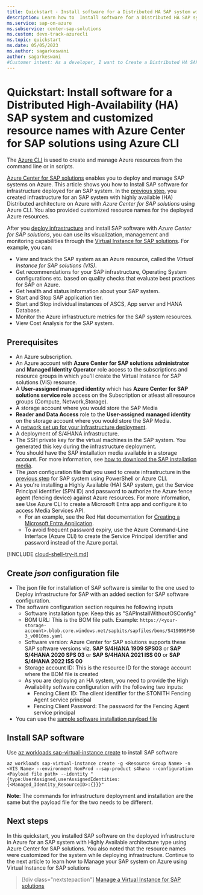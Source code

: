 ```yaml
---
title: Quickstart - Install software for a Distributed HA SAP system with Azure Center for SAP solutions with custom resource names using Azure CLI
description: Learn how to  Install software for a Distributed HA SAP system in Azure Center for SAP solutions through Azure CLI.
ms.service: sap-on-azure
ms.subservice: center-sap-solutions
ms.custom: devx-track-azurecli
ms.topic: quickstart
ms.date: 05/05/2023
ms.author: sagarkeswani
author: sagarkeswani
#Customer intent: As a developer, I want to Create a Distributed HA SAP system with custom resource names so that I can use the system with Azure Center for SAP solutions.
---
```

# Quickstart:  Install software for a Distributed High-Availability (HA) SAP system and customized resource names with Azure Center for SAP solutions using Azure CLI

The [Azure CLI](/cli/azure/) is used to create and manage Azure resources from the command line or in scripts.

[Azure Center for SAP solutions](overview.md) enables you to deploy and manage SAP systems on Azure. This article shows you how to Install SAP software for infrastructure deployed for an SAP system. In the [previous step](tutorial-create-high-availability-name-custom.md), you created infrastructure for an SAP system with highly available (HA) Distributed architecture on Azure with *Azure Center for SAP solutions* using Azure CLI. You also provided customized resource names for the deployed Azure resources. 

After you [deploy infrastructure](deploy-s4hana.md) and install SAP software with *Azure Center for SAP solutions*, you can use its visualization, management and monitoring capabilities through the [Virtual Instance for SAP solutions](manage-virtual-instance.md). For example, you can:

- View and track the SAP system as an Azure resource, called the *Virtual Instance for SAP solutions (VIS)*.
- Get recommendations for your SAP infrastructure, Operating System configurations etc. based on quality checks that evaluate best practices for SAP on Azure.
- Get health and status information about your SAP system.
- Start and Stop SAP application tier.
- Start and Stop individual instances of ASCS, App server and HANA Database.
- Monitor the Azure infrastructure metrics for the SAP system resources.
- View Cost Analysis for the SAP system.

## Prerequisites
- An Azure subscription.
- An Azure account with **Azure Center for SAP solutions administrator** and **Managed Identity Operator** role access to the subscriptions and resource groups in which you'll create the Virtual Instance for SAP solutions (VIS) resource.
- A **User-assigned managed identity** which has **Azure Center for SAP solutions service role** access on the Subscription or atleast all resource groups (Compute, Network,Storage). 
- A storage account where you would store the SAP Media
- **Reader and Data Access** role to the **User-assigned managed identity** on the storage account where you would store the SAP Media.
- A [network set up for your infrastructure deployment](prepare-network.md).
- A deployment of S/4HANA infrastructure.
- The SSH private key for the virtual machines in the SAP system. You generated this key during the infrastructure deployment.
- You should have the SAP installation media available in a storage account. For more information, see [how to download the SAP installation media](get-sap-installation-media.md).
- The *json* configuration file that you used to create infrastructure in the [previous step](tutorial-create-high-availability-name-custom.md) for SAP system using PowerShell or Azure CLI. 
- As you're installing a Highly Available (HA) SAP system, get the Service Principal identifier (SPN ID) and password to authorize the Azure fence agent (fencing device) against Azure resources. For more information, see Use Azure CLI to create a Microsoft Entra app and configure it to access Media Services API. 
    - For an example, see the Red Hat documentation for [Creating a Microsoft Entra Application](https://access.redhat.com/documentation/en-us/red_hat_enterprise_linux/7/html/deploying_red_hat_enterprise_linux_7_on_public_cloud_platforms/configuring-rhel-high-availability-on-azure_cloud-content#azure-create-an-azure-directory-application-in-ha_configuring-rhel-high-availability-on-azure).
    - To avoid frequent password expiry, use the Azure Command-Line Interface (Azure CLI) to create the Service Principal identifier and password instead of the Azure portal.

[!INCLUDE [cloud-shell-try-it.md](~/reusable-content/ce-skilling/azure/includes/cloud-shell-try-it.md)]

## Create *json* configuration file

- The json file for installation of SAP software is similar to the one used to Deploy infrastructure for SAP with an added section for SAP software configuration. 
- The software configuration section requires he following inputs
    - Software installation type: Keep this as "SAPInstallWithoutOSConfig"
    - BOM URL: This is the BOM file path. Example: `https://<your-storage-account>.blob.core.windows.net/sapbits/sapfiles/boms/S41909SPS03_v0010ms.yaml`
    - Software version: Azure Center for SAP solutions supports these SAP software versions viz. **SAP S/4HANA 1909 SPS03** or **SAP S/4HANA 2020 SPS 03** or **SAP S/4HANA 2021 ISS 00** or **SAP S/4HANA 2022 ISS 00**
    - Storage account ID: This is the resource ID for the storage account where the BOM file is created
    - As you are deploying an HA system, you need to provide the High Availability software configuration with the following two inputs:
        - Fencing Client ID: The client identifier for the STONITH Fencing Agent service principal
        - Fencing Client Password: The password for the Fencing Agent service principal
- You can use the [sample software installation payload file](https://github.com/Azure/Azure-Center-for-SAP-solutions-preview/blob/main/Payload_Samples/InstallPayload_withTransport_withHAAvSet_withCustomResourceName.json)

## Install SAP software 
Use [az workloads sap-virtual-instance create](/cli/azure/workloads/sap-virtual-instance?view=azure-cli-latest#az-workloads-sap-virtual-instance-create&preserve-view=true) to install SAP software

```azurecli-interactive
az workloads sap-virtual-instance create -g <Resource Group Name> -n <VIS Name> --environment NonProd --sap-product s4hana --configuration <Payload file path> --identity "{type:UserAssigned,userAssignedIdentities:{<Managed_Identity_ResourceID>:{}}}"
```

**Note:** The commands for infrastructure deployment and installation are the same but the payload file for the two needs to be different. 

## Next steps
In this quickstart, you installed SAP software on the deployed infrastructure in Azure for an SAP system with Highly Available architecture type using Azure Center for SAP solutions. You also noted that the resource names were customized for the system while deploying infrastructure. Continue to the next article to learn how to Manage your SAP system on Azure using Virtual Instance for SAP solutions
> [!div class="nextstepaction"]
> [Manage a Virtual Instance for SAP solutions](manage-virtual-instance.md)
